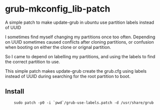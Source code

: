 grub-mkconfig_lib-patch
=======================

A simple patch to make update-grub in ubuntu use partition labels instead of UUID

I sometimes find myself changing my partitions once too often.  Depending on UUID sometimes caused conflicts after cloning partitions, or confusion when booting on either the clone or orignal partition.

So I came to depend on labelling my partitions, and using the labels to find the correct partition to use.

This simple patch makes update-grub create the grub.cfg using labels instead of UUID during searching for the root partition to boot.

## Install ##

        sudo patch -p0 -i `pwd`/grub-use-labels.patch -d /usr/share/grub



